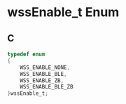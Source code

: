 # wssEnable_t Enum

## C

```c
typedef enum
{
    WSS_ENABLE_NONE,
    WSS_ENABLE_BLE,
    WSS_ENABLE_ZB,
    WSS_ENABLE_BLE_ZB
}wssEnable_t;

```


